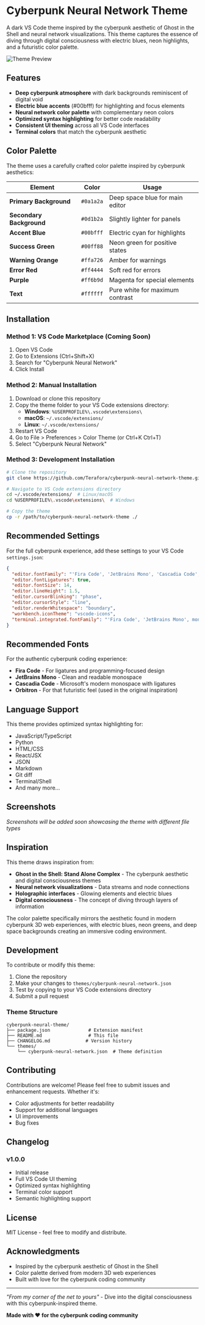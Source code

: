# Cyberpunk Neural Network Theme

A dark VS Code theme inspired by the cyberpunk aesthetic of Ghost in the Shell and neural network visualizations. This theme captures the essence of diving through digital consciousness with electric blues, neon highlights, and a futuristic color palette.

![Theme Preview](https://img.shields.io/badge/VS%20Code-Theme-blue?style=for-the-badge&logo=visual-studio-code)

## Features

- **Deep cyberpunk atmosphere** with dark backgrounds reminiscent of digital void
- **Electric blue accents** (#00bfff) for highlighting and focus elements
- **Neural network color palette** with complementary neon colors
- **Optimized syntax highlighting** for better code readability
- **Consistent UI theming** across all VS Code interfaces
- **Terminal colors** that match the cyberpunk aesthetic

## Color Palette

The theme uses a carefully crafted color palette inspired by cyberpunk aesthetics:

| Element | Color | Usage |
|---------|-------|-------|
| **Primary Background** | `#0a1a2a` | Deep space blue for main editor |
| **Secondary Background** | `#0d1b2a` | Slightly lighter for panels |
| **Accent Blue** | `#00bfff` | Electric cyan for highlights |
| **Success Green** | `#00ff88` | Neon green for positive states |
| **Warning Orange** | `#ffa726` | Amber for warnings |
| **Error Red** | `#ff4444` | Soft red for errors |
| **Purple** | `#ff6b9d` | Magenta for special elements |
| **Text** | `#ffffff` | Pure white for maximum contrast |

## Installation

### Method 1: VS Code Marketplace (Coming Soon)
1. Open VS Code
2. Go to Extensions (Ctrl+Shift+X)
3. Search for "Cyberpunk Neural Network"
4. Click Install

### Method 2: Manual Installation
1. Download or clone this repository
2. Copy the theme folder to your VS Code extensions directory:
   - **Windows**: `%USERPROFILE%\.vscode\extensions\`
   - **macOS**: `~/.vscode/extensions/`
   - **Linux**: `~/.vscode/extensions/`
3. Restart VS Code
4. Go to File > Preferences > Color Theme (or Ctrl+K Ctrl+T)
5. Select "Cyberpunk Neural Network"

### Method 3: Development Installation
```bash
# Clone the repository
git clone https://github.com/Terafora/cyberpunk-neural-network-theme.git

# Navigate to VS Code extensions directory
cd ~/.vscode/extensions/  # Linux/macOS
cd %USERPROFILE%\.vscode\extensions\  # Windows

# Copy the theme
cp -r /path/to/cyberpunk-neural-network-theme ./
```

## Recommended Settings

For the full cyberpunk experience, add these settings to your VS Code `settings.json`:

```json
{
  "editor.fontFamily": "'Fira Code', 'JetBrains Mono', 'Cascadia Code', monospace",
  "editor.fontLigatures": true,
  "editor.fontSize": 14,
  "editor.lineHeight": 1.5,
  "editor.cursorBlinking": "phase",
  "editor.cursorStyle": "line",
  "editor.renderWhitespace": "boundary",
  "workbench.iconTheme": "vscode-icons",
  "terminal.integrated.fontFamily": "'Fira Code', 'JetBrains Mono', monospace"
}
```

## Recommended Fonts

For the authentic cyberpunk coding experience:
- **Fira Code** - For ligatures and programming-focused design
- **JetBrains Mono** - Clean and readable monospace
- **Cascadia Code** - Microsoft's modern monospace with ligatures
- **Orbitron** - For that futuristic feel (used in the original inspiration)

## Language Support

This theme provides optimized syntax highlighting for:
- JavaScript/TypeScript
- Python
- HTML/CSS
- React/JSX
- JSON
- Markdown
- Git diff
- Terminal/Shell
- And many more...

## Screenshots

*Screenshots will be added soon showcasing the theme with different file types*

## Inspiration

This theme draws inspiration from:
- **Ghost in the Shell: Stand Alone Complex** - The cyberpunk aesthetic and digital consciousness themes
- **Neural network visualizations** - Data streams and node connections
- **Holographic interfaces** - Glowing elements and electric blues
- **Digital consciousness** - The concept of diving through layers of information

The color palette specifically mirrors the aesthetic found in modern cyberpunk 3D web experiences, with electric blues, neon greens, and deep space backgrounds creating an immersive coding environment.

## Development

To contribute or modify this theme:

1. Clone the repository
2. Make your changes to `themes/cyberpunk-neural-network.json`
3. Test by copying to your VS Code extensions directory
4. Submit a pull request

### Theme Structure
```
cyberpunk-neural-theme/
├── package.json              # Extension manifest
├── README.md                 # This file
├── CHANGELOG.md             # Version history
└── themes/
    └── cyberpunk-neural-network.json  # Theme definition
```

## Contributing

Contributions are welcome! Please feel free to submit issues and enhancement requests. Whether it's:
- Color adjustments for better readability
- Support for additional languages
- UI improvements
- Bug fixes

## Changelog

### v1.0.0
- Initial release
- Full VS Code UI theming
- Optimized syntax highlighting
- Terminal color support
- Semantic highlighting support

## License

MIT License - feel free to modify and distribute.

## Acknowledgments

- Inspired by the cyberpunk aesthetic of Ghost in the Shell
- Color palette derived from modern 3D web experiences
- Built with love for the cyberpunk coding community

---

*"From my corner of the net to yours"* - Dive into the digital consciousness with this cyberpunk-inspired theme.

**Made with ❤️ for the cyberpunk coding community**
